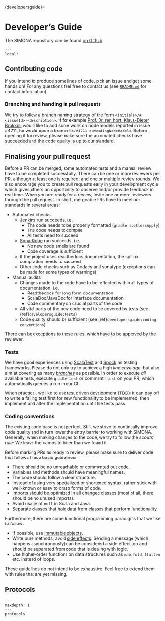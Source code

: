 (developersguide)=

# Developer’s Guide

The SIMONA repository can be found [on Github](https://github.com/ie3-institute/simona).

```{contents}
---
local:
```

## Contributing code

If you intend to produce some lines of code, pick an issue and get some hands on! For any questions feel
free to contact us (see [`README.md`](https://github.com/ie3-institute/simona/blob/dev/README.md) for contact information).

### Branching and handing in pull requests

We try to follow a branch naming strategy of the form `<initials>/#<issueId>-<description>`.
If for example [Prof. Dr. rer. hort. Klaus-Dieter Brokkoli](https://www.instagram.com/prof_broccoli/) would like to add some work on node models reported in issue #4711, he would open a branch `kb/#4711-extendingNodeModels`.
Before opening it for review, please make sure the automated checks have succeeded and the code quality is up to our standard.

## Finalising your pull request

Before a PR can be merged, some automated tests and a manual review have to be completed successfully.
There can be one or more reviewers per PR, although at least one is required, and one or multiple review rounds.
We also encourage you to create pull requests early in your development cycle which gives others an opportunity to observe and/or provide feedback in real time. 
When you are ready for a review, invite one or more reviewers through the pull request.
In short, mergeable PRs have to meet our standards in several areas:
- Automated checks
  - [Jenkins](https://simona.ie3.e-technik.tu-dortmund.de/ci/job/ie3-institute/job/simona/) run succeeds, i.e. 
    - The code needs to be properly formatted (`gradle spotlessApply`)
    - The code needs to compile
    - All tests need to succeed
  - [SonarQube](https://simona.ie3.e-technik.tu-dortmund.de/sonar/dashboard?id=edu.ie3%3Asimona) run succeeds, i.e. 
    - No new code smells are found 
    - Code coverage is sufficient
  - If the project uses readthedocs documentation, the sphinx compilation needs to succeed
  - Other code checks such as Codacy and sonatype (exceptions can be made for some types of warnings)
- Manual audits
  - Changes made to the code have to be reflected within all types of documentation, i.e.
    - Readthedocs for long form documentation
    - ScalaDoc/JavaDoc for interface documentation
    - Code commentary on crucial parts of the code
  - All vital parts of the new code need to be covered by tests (see {ref}`developersguide:tests`)
  - Code quality should be sufficient (see {ref}`developersguide:coding conventions`)

There can be exceptions to these rules, which have to be approved by the reviewer.

### Tests

We have good experiences using [ScalaTest](https://www.scalatest.org/) and [Spock](http://spockframework.org/) as testing frameworks.
Please do not only try to achieve a high _line coverage_, but also aim at covering as many [_branches_](https://en.wikipedia.org/wiki/Code_coverage) as possible.
In order to execute _all_ available tests, execute `gradle test` or comment `!test` on your PR, which automatically queues a run in our CI.

When practical, we like to use [test driven development (TDD)](https://www.guru99.com/test-driven-development.html):
It can pay off to write a failing test first for new functionality to be implemented, then implement and alter the implementation until the tests pass.

### Coding conventions

The existing code base is not perfect. Still, we strive to continually improve code quality and in turn lower the entry barrier to working with SIMONA.
Generally, when making changes to the code, we try to follow the _scouts' rule_: We leave the campsite tidier than we found it.

Before marking PRs as ready to review, please make sure to deliver code that follows these basic guidelines:
- There should be no unreachable or commented out code.
- Variables and methods should have meaningful names.
- The code should follow a clear structure.
- Instead of using very specialized or shortened syntax, rather stick with well-known or easy to grasp forms of code.
- Imports should be optimized in all changed classes (most of all, there should be no unused imports).
- Avoid usage of `null` in Scala and Java.
- Separate classes that hold data from classes that perform functionality.

Furthermore, there are some functional programming paradigms that we like to follow:
- If possible, use [immutable objects](https://en.wikipedia.org/wiki/Immutable_object).
- Write pure methods, avoid [side effects](https://en.wikipedia.org/wiki/Side_effect_(computer_science)). Sending a message (which happens asynchronously) can be considered a side effect too and should be separated from code that is dealing with logic.
- Use higher-order functions on data structures such as [`map`](https://en.wikipedia.org/wiki/Map_(higher-order_function)), `fold`, `flatten` etc. instead of loops.

These guidelines do not intend to be exhaustive. Feel free to extend them with rules that are yet missing.

## Protocols

```{toctree}
---
maxdepth: 1
---
protocols
```
